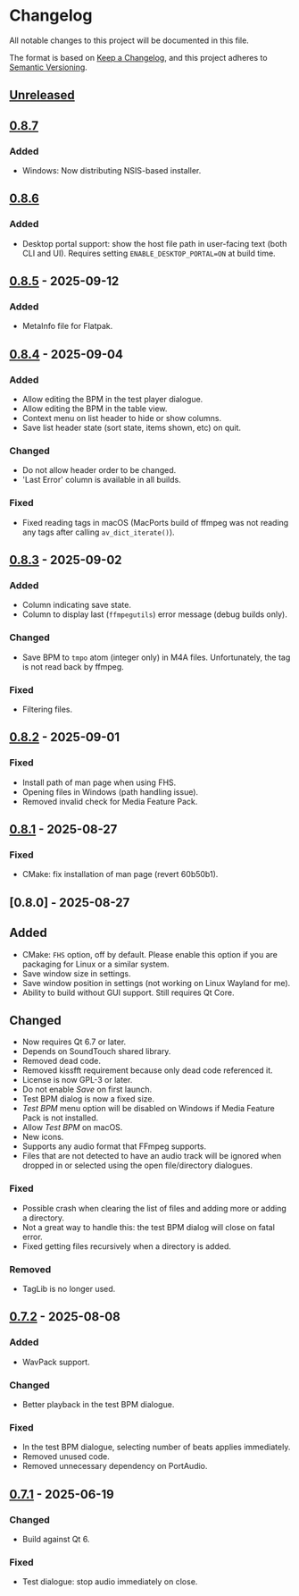 <!-- markdownlint-configure-file {"MD024": { "siblings_only": true } } -->

# Changelog

All notable changes to this project will be documented in this file.

The format is based on [Keep a Changelog](https://keepachangelog.com/en/1.0.0/), and this project
adheres to [Semantic Versioning](https://semver.org/spec/v2.0.0.html).

## [Unreleased]

## [0.8.7]

### Added

- Windows: Now distributing NSIS-based installer.

## [0.8.6]

### Added

- Desktop portal support: show the host file path in user-facing text (both CLI and UI). Requires
  setting `ENABLE_DESKTOP_PORTAL=ON` at build time.

## [0.8.5] - 2025-09-12

### Added

- MetaInfo file for Flatpak.

## [0.8.4] - 2025-09-04

### Added

- Allow editing the BPM in the test player dialogue.
- Allow editing the BPM in the table view.
- Context menu on list header to hide or show columns.
- Save list header state (sort state, items shown, etc) on quit.

### Changed

- Do not allow header order to be changed.
- 'Last Error' column is available in all builds.

### Fixed

- Fixed reading tags in macOS (MacPorts build of ffmpeg was not reading any tags after calling
  `av_dict_iterate()`).

## [0.8.3] - 2025-09-02

### Added

- Column indicating save state.
- Column to display last (`ffmpegutils`) error message (debug builds only).

### Changed

- Save BPM to `tmpo` atom (integer only) in M4A files. Unfortunately, the tag is not read back by
  ffmpeg.

### Fixed

- Filtering files.

## [0.8.2] - 2025-09-01

### Fixed

- Install path of man page when using FHS.
- Opening files in Windows (path handling issue).
- Removed invalid check for Media Feature Pack.

## [0.8.1] - 2025-08-27

### Fixed

- CMake: fix installation of man page (revert 60b50b1).

## [0.8.0] - 2025-08-27

## Added

- CMake: `FHS` option, off by default. Please enable this option if you are packaging for Linux or
  a similar system.
- Save window size in settings.
- Save window position in settings (not working on Linux Wayland for me).
- Ability to build without GUI support. Still requires Qt Core.

## Changed

- Now requires Qt 6.7 or later.
- Depends on SoundTouch shared library.
- Removed dead code.
- Removed kissfft requirement because only dead code referenced it.
- License is now GPL-3 or later.
- Do not enable _Save_ on first launch.
- Test BPM dialog is now a fixed size.
- _Test BPM_ menu option will be disabled on Windows if Media Feature Pack is not installed.
- Allow _Test BPM_ on macOS.
- New icons.
- Supports any audio format that FFmpeg supports.
- Files that are not detected to have an audio track will be ignored when dropped in or selected
  using the open file/directory dialogues.

### Fixed

- Possible crash when clearing the list of files and adding more or adding a directory.
- Not a great way to handle this: the test BPM dialog will close on fatal error.
- Fixed getting files recursively when a directory is added.

### Removed

- TagLib is no longer used.

## [0.7.2] - 2025-08-08

### Added

- WavPack support.

### Changed

- Better playback in the test BPM dialogue.

### Fixed

- In the test BPM dialogue, selecting number of beats applies immediately.
- Removed unused code.
- Removed unnecessary dependency on PortAudio.

## [0.7.1] - 2025-06-19

### Changed

- Build against Qt 6.

### Fixed

- Test dialogue: stop audio immediately on close.

[unreleased]: https://github.com/Tatsh/bpmdetect/compare/v0.8.7...HEAD
[0.8.7]: https://github.com/Tatsh/bpmdetect/compare/v0.8.6...v0.8.7
[0.8.6]: https://github.com/Tatsh/bpmdetect/compare/v0.8.5...v0.8.6
[0.8.5]: https://github.com/Tatsh/bpmdetect/compare/v0.8.4...v0.8.5
[0.8.4]: https://github.com/Tatsh/bpmdetect/compare/v0.8.3...v0.8.4
[0.8.3]: https://github.com/Tatsh/bpmdetect/compare/v0.8.2...v0.8.3
[0.8.2]: https://github.com/Tatsh/bpmdetect/compare/v0.8.1...v0.8.2
[0.8.1]: https://github.com/Tatsh/bpmdetect/compare/v0.7.2...v0.8.1
[0.7.2]: https://github.com/Tatsh/bpmdetect/compare/v0.7.1...v0.7.2
[0.7.1]: https://github.com/Tatsh/bpmdetect/compare/v0.6.2...v0.7.1
